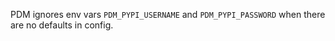 PDM ignores env vars `PDM_PYPI_USERNAME` and `PDM_PYPI_PASSWORD` when there are no defaults in config.
